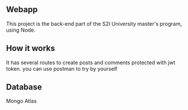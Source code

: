 ## Webapp
This project is the back-end part of the S2I University master's program, using Node.

## How it works
It has several routes to create posts and comments protected with jwt token.
you can use postman to try by yourself

## Database
Mongo Atlas
